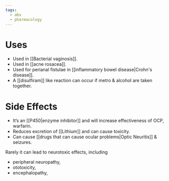 ```yaml
---
tags:
  - abx
  - pharmacology
---
```

# Uses
- Used in [[Bacterial vaginosis]].
- Used in [[acne rosacea]].
- Used for perianal fistulae in [[inflammatory bowel disease|Crohn's disease]]. 
- A [[disulfiram]] like reaction can occur if metro & alcohol are taken together.
# Side Effects
- It’s an [[P450|enzyme inhibitor]] and will increase effectiveness of OCP, warfarin.
- Reduces excretion of [[Lithium]] and can cause toxicity.
- Can cause [[drugs that can cause ocular problems|Optic Neuritis]] & seizures. 

Rarely it can lead to neurotoxic effects, including 
- peripheral neuropathy, 
- ototoxicity, 
- encephalopathy,